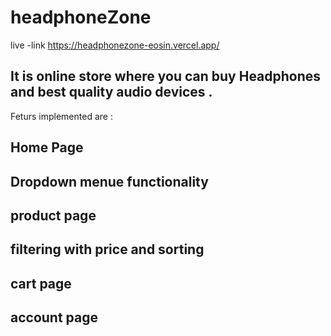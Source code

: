 # headphoneZone
  live -link https://headphonezone-eosin.vercel.app/
## It is online store where you can buy Headphones and best quality audio devices .
  Feturs implemented are :
  ## Home Page 
  ## Dropdown menue functionality
  ## product page 
  ## filtering with price and sorting
  ## cart page 
  ## account page
